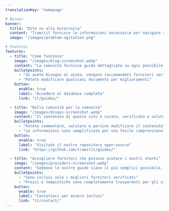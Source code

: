 ```yaml
---
translationKey: 'homepage'

# Banner
banner:
  title: "Dite no alla burocrazia"
  content: "Tramitit fornisce le informazioni necessarie per navigare rapidamente nelle procedure governative. Iniziate cercando il modulo che desiderate o navigate nelle nostre sezioni in alto."
  image: "/images/problem-agitation.png"

# Features
features:
  - title: "Come funziona"
    image: "/images/blog-screenshot.webp"
    content: "La comunità fornisce guide dettagliate su ogni possibile processo burocratico che potreste affrontare."
    bulletpoints:
      - "Se avete bisogno di aiuto, vengono raccomandati fornitori verificati"
      - "Potete modificare qualsiasi documento per miglioramenti"
    button:
      enable: true
      label: "Accedere al database completo"
      link: "it/guides/"

  - title: "Dalla comunità per la comunità"
    image: "/images/disqus-screenshot.webp"
    content: "Il contenuto di questo sito è curato, verificato e valutato dalla comunità."
    bulletpoints:
      - "Potete commentare, valutare e persino modificare il contenuto"
      - "Le informazioni sono semplificate per una facile comprensione"
    button:
      enable: true
      label: "Visitate il nostro repository open-source"
      link: "https://github.com/tramitit/guides/"

  - title: "Accogliere fornitori che possono aiutare i nostri utenti"
    image: "/images/providers-screenshot.webp"
    content: "Sebbene le nostre guide siano il più semplici possibile, gli utenti possono ancora preferire delegare compiti a un fornitore selezionato."
    bulletpoints:
      - "Sono inclusi solo i migliori fornitori verificati"
      - "Prezzi e tempistiche sono completamente trasparenti per gli utenti"
    button:
      enable: true
      label: "Contattaci per essere inclusi"
      link: "it/contact/"
---
```

